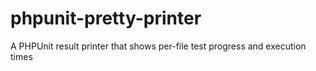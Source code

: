 # phpunit-pretty-printer
A PHPUnit result printer that shows per-file test progress and execution times
